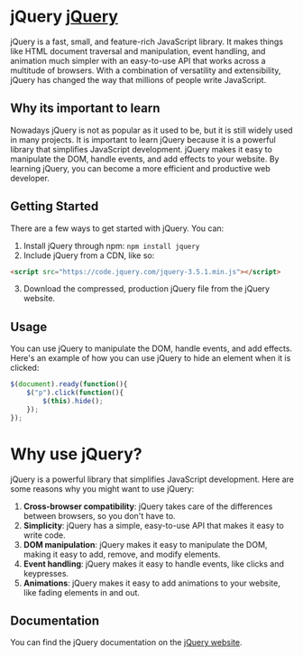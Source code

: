 # jQuery  [jQuery](https://jquery.com/)
jQuery is a fast, small, and feature-rich JavaScript library. It makes things like HTML document traversal and manipulation, event handling, and animation much simpler with an easy-to-use API that works across a multitude of browsers. With a combination of versatility and extensibility, jQuery has changed the way that millions of people write JavaScript.

## Why its important to learn
Nowadays jQuery is not as popular as it used to be, but it is still widely used in many projects. It is important to learn jQuery because it is a powerful library that simplifies JavaScript development. jQuery makes it easy to manipulate the DOM, handle events, and add effects to your website. By learning jQuery, you can become a more efficient and productive web developer.

## Getting Started
There are a few ways to get started with jQuery. You can:   
1. Install jQuery through npm: `npm install jquery`
2. Include jQuery from a CDN, like so:   
```html
<script src="https://code.jquery.com/jquery-3.5.1.min.js"></script>
```
3. Download the compressed, production jQuery file from the jQuery website.

## Usage
You can use jQuery to manipulate the DOM, handle events, and add effects. Here's an example of how you can use jQuery to hide an element when it is clicked:

```javascript
$(document).ready(function(){
    $("p").click(function(){
        $(this).hide();
    });
});
```

# Why use jQuery?
jQuery is a powerful library that simplifies JavaScript development. Here are some reasons why you might want to use jQuery:
1. **Cross-browser compatibility**: jQuery takes care of the differences between browsers, so you don't have to.
2. **Simplicity**: jQuery has a simple, easy-to-use API that makes it easy to write code.
3. **DOM manipulation**: jQuery makes it easy to manipulate the DOM, making it easy to add, remove, and modify elements.
4. **Event handling**: jQuery makes it easy to handle events, like clicks and keypresses.
5. **Animations**: jQuery makes it easy to add animations to your website, like fading elements in and out.


## Documentation
You can find the jQuery documentation on the [jQuery website](https://api.jquery.com/).

